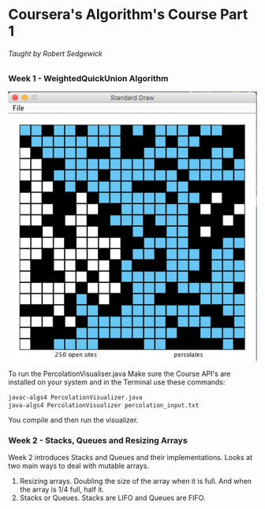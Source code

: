 # Coursera's Algorithm's Course Part 1
###### Taught by Robert Sedgewick
### Week 1 - WeightedQuickUnion Algorithm

![alt tag](https://github.com/EricHodgins/Coursera_Algorithms_Part1/blob/master/pictures/perclation_screenshot.png)

To run the PercolationVisualiser.java
Make sure the Course API's are installed on your system and in the Terminal use these commands:
```
javac-algs4 PercolationVisualizer.java
java-algs4 PercolationVisualizer percolation_input.txt
```
You compile and then run the visualizer.  

### Week 2 - Stacks, Queues and Resizing Arrays
Week 2 introduces Stacks and Queues and their implementations.  Looks at two main ways to deal with mutable arrays.

1. Resizing arrays. Doubling the size of the array when it is full. And when the array is 1/4 full, half it.
2. Stacks or Queues. Stacks are LIFO and Queues are FIFO.

